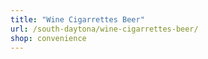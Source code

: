 ```yaml
---
title: "Wine Cigarrettes Beer"
url: /south-daytona/wine-cigarrettes-beer/
shop: convenience
---
```

